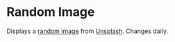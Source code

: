 # Random Image

Displays a [random image](https://unsplash.com/documentation#get-a-random-photo) from [Unsplash](https://unsplash.com/). Changes daily.
